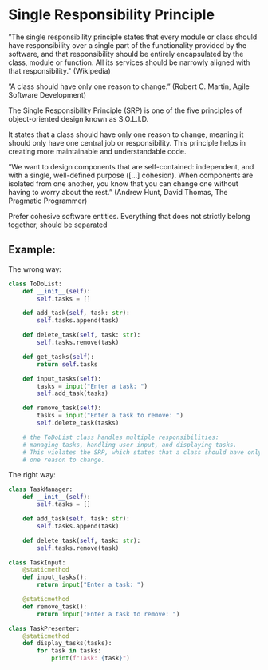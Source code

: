 # Single Responsibility Principle

”The single responsibility principle states that every module or class 
should have responsibility over a single part of the functionality 
provided by the software, and that responsibility should be entirely 
encapsulated by the class, module or function. All its services should be 
narrowly aligned with that responsibility." (Wikipedia)

”A class should have only one reason to change.” 
(Robert C. Martin, Agile Software Development)

The Single Responsibility Principle (SRP) is one of the five principles of object-oriented design known as S.O.L.I.D.

It states that a class should have only one reason to change, meaning it should only have one central job or responsibility. 
This principle helps in creating more maintainable and understandable code.

”We want to design components that are self-contained: independent, 
and with a single, well-defined purpose ([...] cohesion). When 
components are isolated from one another, you know that you can 
change one without having to worry about the rest.”
(Andrew Hunt, David Thomas, The Pragmatic Programmer)

Prefer cohesive software entities. Everything that does not 
strictly belong together, should be separated

## Example:

The wrong way:
```python
class ToDoList:
    def __init__(self):
        self.tasks = []

    def add_task(self, task: str):
        self.tasks.append(task)

    def delete_task(self, task: str):
        self.tasks.remove(task)

    def get_tasks(self):
        return self.tasks

    def input_tasks(self):
        tasks = input("Enter a task: ")
        self.add_task(tasks)

    def remove_task(self):
        tasks = input("Enter a task to remove: ")
        self.delete_task(tasks)

    # the ToDoList class handles multiple responsibilities:
    # managing tasks, handling user input, and displaying tasks.
    # This violates the SRP, which states that a class should have only
    # one reason to change.
```

The right way:
```python
class TaskManager:
    def __init__(self):
        self.tasks = []

    def add_task(self, task: str):
        self.tasks.append(task)

    def delete_task(self, task: str):
        self.tasks.remove(task)

class TaskInput:
    @staticmethod
    def input_tasks():
        return input("Enter a task: ")

    @staticmethod
    def remove_task():
        return input("Enter a task to remove: ")

class TaskPresenter:
    @staticmethod
    def display_tasks(tasks):
        for task in tasks:
            print(f"Task: {task}")
```